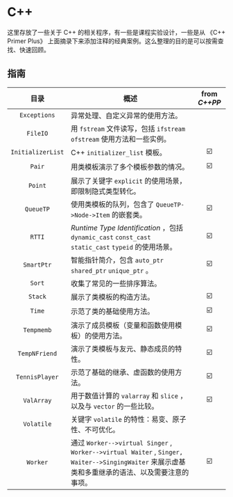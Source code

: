 # C++

这里存放了一些关于 C++ 的相关程序，有一些是课程实验设计，一些是从 《C++ Primer Plus》 上面摘录下来添加注释的经典案例。这么整理的目的是可以按需查找、快速回顾。

## 指南

|       目录        | 概述                                                         |      from *C++PP*       |
| :---------------: | ------------------------------------------------------------ | :---------------------: |
|   `Exceptions`    | 异常处理、自定义异常的使用方法。                             |                         |
|     `FileIO`      | 用 `fstream` 文件读写，包括 `ifstream` `ofstream` 使用方法和一些实例。 |                         |
| `InitializerList` | C++ `initializer_list` 模板。                                | :ballot_box_with_check: |
|      `Pair`       | 用类模板演示了多个模板参数的情况。                           | :ballot_box_with_check: |
|      `Point`      | 展示了关键字 `explicit` 的使用场景，即限制隐式类型转化。     |                         |
|     `QueueTP`     | 使用类模板的队列，包含了 `QueueTP->Node->Item` 的嵌套类。    | :ballot_box_with_check: |
|      `RTTI`       | *Runtime Type Identification* ，包括 `dynamic_cast` `const_cast` `static_cast` `typeid` 的使用场景。 | :ballot_box_with_check: |
|    `SmartPtr`     | 智能指针简介，包含 `auto_ptr` `shared_ptr` `unique_ptr` 。   | :ballot_box_with_check: |
|      `Sort`       | 收集了常见的一些排序算法。                                   |                         |
|      `Stack`      | 展示了类模板的构造方法。                                     | :ballot_box_with_check: |
|      `Time`       | 示范了类的基础使用方法。                                     | :ballot_box_with_check: |
|    `Tempmemb`     | 演示了成员模板（变量和函数使用模板）的使用方法。             | :ballot_box_with_check: |
|   `TempNFriend`   | 演示了类模板与友元、静态成员的特性。                         | :ballot_box_with_check: |
|  `TennisPlayer`   | 示范了基础的继承、虚函数的使用方法。                         | :ballot_box_with_check: |
|    `ValArray`     | 用于数值计算的 `valarray` 和 `slice` ，以及与 `vector` 的一些比较。 | :ballot_box_with_check: |
|    `Volatile`     | 关键字 `volatile` 的特性：易变、原子性、不可优化。           |                         |
|     `Worker`      | 通过 `Worker-->virtual Singer` , `Worker-->virtual Waiter` , `Singer, Waiter-->SingingWaiter` 来展示虚基类和多重继承的语法、以及需要注意的事项。 | :ballot_box_with_check: |

